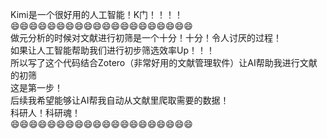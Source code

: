 Kimi是一个很好用的人工智能！K门！！！！<br>
😄😄😄😄😄😄😄😄😄😄😄😄😄😄😄😄😄😄😄😄<br>
做元分析的时候对文献进行初筛是一个十分！十分！令人讨厌的过程！<br>
如果让人工智能帮助我们进行初步筛选效率Up！！！<br>
所以写了这个代码结合Zotero（非常好用的文献管理软件）让AI帮助我进行文献的初筛<br>
这是第一步！<br>
后续我希望能够让AI帮我自动从文献里爬取需要的数据！<br>
科研人！科研魂！<br>
😄😄😄😄😄😄😄😄😄😄😄😄😄😄😄😄😄😄😄😄<br>
